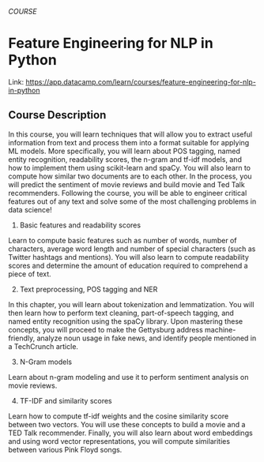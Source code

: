 *COURSE*

# Feature Engineering for NLP in Python

Link: https://app.datacamp.com/learn/courses/feature-engineering-for-nlp-in-python

## Course Description
In this course, you will learn techniques that will allow you to extract useful information from text and process them into a format suitable for applying ML models. More specifically, you will learn about POS tagging, named entity recognition, readability scores, the n-gram and tf-idf models, and how to implement them using scikit-learn and spaCy. You will also learn to compute how similar two documents are to each other.  In the process, you will predict the sentiment of movie reviews and build movie and Ted Talk recommenders. Following the course, you will be able to engineer critical features out of any text and solve some of the most challenging problems in data science!

1. Basic features and readability scores

Learn to compute basic features such as number of words, number of characters, average word length and number of special characters (such as Twitter hashtags and mentions). You will also learn to compute readability scores and determine the amount of education required to comprehend a piece of text.

2. Text preprocessing, POS tagging and NER

In this chapter, you will learn about tokenization and lemmatization. You will then learn how to perform text cleaning, part-of-speech tagging, and named entity recognition using the spaCy library. Upon mastering these concepts, you will proceed to make the Gettysburg address machine-friendly, analyze noun usage in fake news, and identify people mentioned in a TechCrunch article.

3. N-Gram models

Learn about n-gram modeling and use it to perform sentiment analysis on movie reviews.

4. TF-IDF and similarity scores

Learn how to compute tf-idf weights and the cosine similarity score between two vectors. You will use these concepts to build a movie and a TED Talk recommender. Finally, you will also learn about word embeddings and using word vector representations, you will compute similarities between various Pink Floyd songs.
